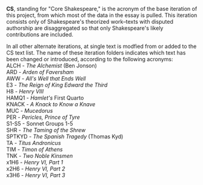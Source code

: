 **CS**, standing for "Core Shakespeare," is the acronym of the base iteration of this project, from which most of the data
in the essay is pulled. This iteration consists only of Shakespeare's theorized work–texts with disputed authorship are
disaggregated so that only Shakespeare's likely contributions are included.  

In all other alternate iterations, at single text is modfied from or added to the CS text list. The name of these iteration folders indicates which text has been changed or introduced, according to the following acronyms:  
  ALCH - *The Alchemist* (Ben Jonson)  
  ARD - *Arden of Faversham*  
  AWW - *All's Well that Ends Well*  
  E3  - *The Reign of King Edward the Third*  
  H8 - *Henry VIII*  
  HAMQ1 - *Hamlet's* First Quarto  
  KNACK - *A Knack to Know a Knave*  
  MUC - *Mucedorus*  
  PER - *Pericles, Prince of Tyre*  
  S1-S5 - Sonnet Groups 1-5  
  SHR - *The Taming of the Shrew*  
  SPTKYD - *The Spanish Tragedy* (Thomas Kyd)  
  TA - *Titus Andronicus*  
  TIM - *Timon of Athens*  
  TNK - *Two Noble Kinsmen*  
  x1H6 - *Henry VI, Part 1*  
  x2H6 - *Henry VI, Part 2*  
  x3H6 - *Henry VI, Part 3*  
